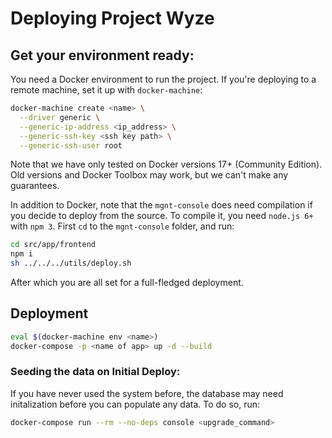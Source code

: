 # Deploying Project Wyze

## Get your environment ready:

You need a Docker environment to run the project. If you're deploying to a remote machine, set it up with `docker-machine`:

```bash
docker-machine create <name> \
  --driver generic \
  --generic-ip-address <ip_address> \
  --generic-ssh-key <ssh key path> \
  --generic-ssh-user root
```

Note that we have only tested on Docker versions 17+ (Community Edition). Old versions and Docker Toolbox may work, but we can't make any guarantees.

In addition to Docker, note that the `mgnt-console` does need compilation if you decide to deploy from the source. To compile it, you need `node.js 6+` with `npm 3`. First `cd` to the `mgnt-console` folder, and run:

```bash
cd src/app/frontend
npm i
sh ../../../utils/deploy.sh
```

After which you are all set for a full-fledged deployment.

## Deployment

```bash
eval $(docker-machine env <name>)
docker-compose -p <name of app> up -d --build
```

### Seeding the data on Initial Deploy:

If you have never used the system before, the database may need initalization before you can populate any data. To do so, run:

```bash
docker-compose run --rm --no-deps console <upgrade_command>
```
